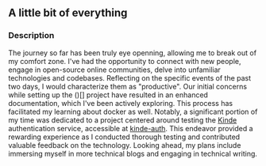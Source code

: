 ## A little bit of everything

### Description
The journey so far has been truly eye openning, allowing me to break out of my comfort zone. I've had the opportunity to connect with new people, engage in open-source online communities, delve into unfamiliar technologies and codebases. Reflecting on the specific events of the past two days, I would characterize them as "productive". Our initial concerns while setting up the ()[] project have resulted in an enhanced documentation, which I've been actively exploring. This process has facilitated my learning about docker as well. Notably, a significant portion of my time was dedicated to a project centered around testing the [Kinde](https://github.com/kinde-oss) authentication service, accessible at [kinde-auth](https://github.com/kelvinyelyen/kinde-auth). This endeavor provided a rewarding experience as I conducted thorough testing and contributed valuable feedback on the technology. Looking ahead, my plans include immersing myself in more technical blogs and engaging in technical writing.
